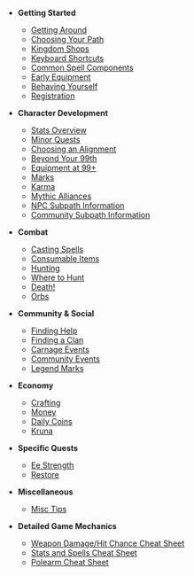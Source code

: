 - **Getting Started**

  - [Getting Around](basics/getting-around.md)
  - [Choosing Your Path](basics/choosing-your-path.md)
  - [Kingdom Shops](basics/kingdom-shops.md)
  - [Keyboard Shortcuts](basics/keyboard-shortcuts.md)
  - [Common Spell Components](basics/spell-components.md)
  - [Early Equipment](basics/early-equipment.md)
  - [Behaving Yourself](basics/behaving-yourself.md)
  - [Registration](basics/registration.md)

- **Character Development**

  - [Stats Overview](character/stats-overview.md)
  - [Minor Quests](character/minor-quests.md)
  - [Choosing an Alignment](character/choosing-an-alignment.md)
  - [Beyond Your 99th](character/beyond-99th.md)
  - [Equipment at 99+](character/99-equipment.md)
  - [Marks](character/marks.md)
  - [Karma](character/karma.md)
  - [Mythic Alliances](character/mythic-alliances.md)
  - [NPC Subpath Information](character/npc-subpath.md)
  - [Community Subpath Information](character/community-subpath.md)

- **Combat**

  - [Casting Spells](combat/casting-spells.md)
  - [Consumable Items](combat/consumable-items.md)
  - [Hunting](combat/hunting.md)
  - [Where to Hunt](combat/where-to-hunt.md)
  - [Death!](combat/death.md)
  - [Orbs](combat/orbs.md)

- **Community & Social**

  - [Finding Help](community/finding-help.md)
  - [Finding a Clan](community/finding-clan.md)
  - [Carnage Events](community/carnage-events.md)
  - [Community Events](community/community-events.md)
  - [Legend Marks](community/legend.md)

- **Economy**

  - [Crafting](economy/crafting.md)
  - [Money](economy/money.md)
  - [Daily Coins](economy/daily-coins.md)
  - [Kruna](economy/kruna.md)

- **Specific Quests**

  - [Ee Strength](quests/ee-strength.md)
  - [Restore](quests/restore.md)

- **Miscellaneous**

  - [Misc Tips](misc/misc-tips.md)

- **Detailed Game Mechanics**
  - [Weapon Damage/Hit Chance Cheat Sheet](mechanics/weapon-damage-cheat.md)
  - [Stats and Spells Cheat Sheet](mechanics/stats-spells-cheat.md)
  - [Polearm Cheat Sheet](mechanics/polearm-cheat.md)

